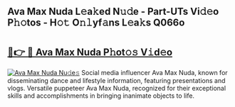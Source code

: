 ## Ava Max Nuda L𝚎a𝚔ed N𝚞𝚍e - Part-UTs Vi𝚍𝚎o P𝚑𝚘tos - H𝚘𝚝 O𝚗𝚕yf𝚊ns L𝚎a𝚔s Q066o

# <h2><a href="http://kf2fvt.oniu.top/?m=Ava+Max+Nuda">🔗👉 🔴 Ava Max Nuda P𝚑ot𝚘𝚜 V𝚒d𝚎o</a></h2>

[![Ava Max Nuda Nu𝚍e𝚜](https://i.imgur.com/0qMVB7G.gif)](http://kf2fvt.oniu.top/?m=Ava+Max+Nuda)
Social media influencer Ava Max Nuda, known for disseminating dance and lifestyle information, featuring presentations and vlogs. Versatile puppeteer Ava Max Nuda, recognized for their exceptional skills and accomplishments in bringing inanimate objects to life.  
